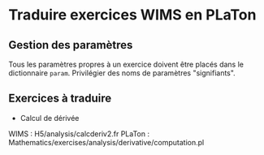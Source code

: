 # Traduire exercices WIMS en PLaTon

## Gestion des paramètres

Tous les paramètres propres à un exercice doivent être placés dans le dictionnaire `param`.
Privilégier des noms de paramètres "signifiants".

## Exercices à traduire

* Calcul de dérivée

WIMS : H5/analysis/calcderiv2.fr
PLaTon : Mathematics/exercises/analysis/derivative/computation.pl